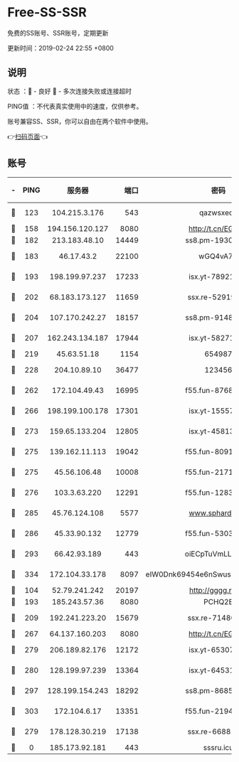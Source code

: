 # Free-SS-SSR

免费的SS账号、SSR账号，定期更新

更新时间：2019-02-24 22:55 +0800

## 说明

状态     ：🙂 - 良好 🙁 - 多次连接失败或连接超时

PING值   ：不代表真实使用中的速度，仅供参考。

账号兼容SS、SSR，你可以自由在两个软件中使用。

👉[扫码页面](https://liesauer.github.io/free-ss-ssr.github.io/)👈

## 账号

|-|PING|服务器|端口|密码|加密方式|区域|
|:----:|:----:|:-----:|-----:|:----:|:----:|:----:|
|🙂|123|104.215.3.176|543|qazwsxedc|aes-256-gcm|JP|
|🙂|158|194.156.120.127|8080|http://t.cn/EGJIyrl|rc4-md5|RU|
|🙂|182|213.183.48.10|14449|ss8.pm-19302630|rc4-md5|RU|
|🙂|183|46.17.43.2|22100|wGQ4vA7D|aes-256-gcm|RU|
|🙂|193|198.199.97.237|17233|isx.yt-78921785|aes-256-cfb|US|
|🙂|202|68.183.173.127|11659|ssx.re-52919740|aes-256-cfb|US|
|🙂|204|107.170.242.27|18157|ss8.pm-91485344|aes-256-cfb|US|
|🙂|207|162.243.134.187|17944|isx.yt-58271425|aes-256-cfb|US|
|🙂|219|45.63.51.18|1154|654987|chacha20|US|
|🙂|228|204.10.89.10|36477|123456|aes-256-cfb|US|
|🙂|262|172.104.49.43|16995|f55.fun-87684540|aes-256-cfb|SG|
|🙂|266|198.199.100.178|17301|isx.yt-15557891|aes-256-cfb|US|
|🙂|273|159.65.133.204|12805|isx.yt-45813634|aes-256-cfb|SG|
|🙂|275|139.162.11.113|19042|f55.fun-80913463|aes-256-cfb|SG|
|🙂|275|45.56.106.48|10008|f55.fun-21710471|aes-256-cfb|US|
|🙂|276|103.3.63.220|12291|f55.fun-12834026|aes-256-cfb|SG|
|🙂|285|45.76.124.108|5577|www.sphard.com|aes-256-cfb|AU|
|🙂|286|45.33.90.132|12779|f55.fun-53037025|aes-256-cfb|US|
|🙂|293|66.42.93.189|443|oiECpTuVmLLxk4Ts|aes-256-cfb|US|
|🙂|334|172.104.33.178|8097|eIW0Dnk69454e6nSwuspv9DmS201tQ0D|aes-256-cfb|SG|
|🙂|104|52.79.241.242|20197|http://gggg.rocks|chacha20|KR|
|🙂|193|185.243.57.36|8080|PCHQ2E|rc4-md5|US|
|🙂|209|192.241.223.20|15679|ssx.re-71480022|aes-256-cfb|US|
|🙂|267|64.137.160.203|8080|http://t.cn/EGJIyrl|rc4-md5|CA|
|🙂|279|206.189.82.176|12172|isx.yt-65307149|aes-256-cfb|SG|
|🙂|280|128.199.97.239|13364|isx.yt-64531028|aes-256-cfb|SG|
|🙂|297|128.199.154.243|18292|ss8.pm-86852078|aes-256-cfb|SG|
|🙂|303|172.104.6.17|13351|f55.fun-21946143|aes-256-cfb|US|
|🙁|279|178.128.30.219|17138|ssx.re-66881258|aes-256-cfb|SG|
|🙁|0|185.173.92.181|443|sssru.icu|rc4-md5|RU|
